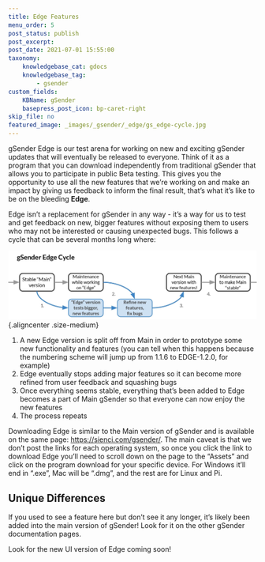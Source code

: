 ```yaml
---
title: Edge Features
menu_order: 5
post_status: publish
post_excerpt: 
post_date: 2021-07-01 15:55:00
taxonomy:
    knowledgebase_cat: gdocs
    knowledgebase_tag:
        - gsender
custom_fields:
    KBName: gSender
    basepress_post_icon: bp-caret-right
skip_file: no
featured_image: _images/_gsender/_edge/gs_edge-cycle.jpg
---
```


gSender Edge is our test arena for working on new and exciting gSender updates that will eventually be released to everyone. Think of it as a program that you can download independently from traditional gSender that allows you to participate in public Beta testing. This gives you the opportunity to use all the new features that we’re working on and make an impact by giving us feedback to inform the final result, that’s what it’s like to be on the bleeding **Edge**.

Edge isn’t a replacement for gSender in any way - it’s a way for us to test and get feedback on new, bigger features without exposing them to users who may not be interested or causing unexpected bugs. This follows a cycle that can be several months long where:

![](/_images/_gsender/_edge/gs_edge-cycle.jpg){.aligncenter .size-medium}

1. A new Edge version is split off from Main in order to prototype some new functionality and features (you can tell when this happens because the numbering scheme will jump up from 1.1.6 to EDGE-1.2.0, for example)
1. Edge eventually stops adding major features so it can become more refined from user feedback and squashing bugs
1. Once everything seems stable, everything that’s been added to Edge becomes a part of Main gSender so that everyone can now enjoy the new features
1. The process repeats

Downloading Edge is similar to the Main version of gSender and is available on the same page: <a href="https://sienci.com/gSender/" target="_blank" rel="noopener">https://sienci.com/gsender/</a>. The main caveat is that we don’t post the links for each operating system, so once you click the link to download Edge you’ll need to scroll down on the page to the “Assets” and click on the program download for your specific device. For Windows it’ll end in “.exe”, Mac will be “.dmg”, and the rest are for Linux and Pi.

## Unique Differences

If you used to see a feature here but don’t see it any longer, it’s likely been added into the main version of gSender! Look for it on the other gSender documentation pages.

Look for the new UI version of Edge coming soon!
